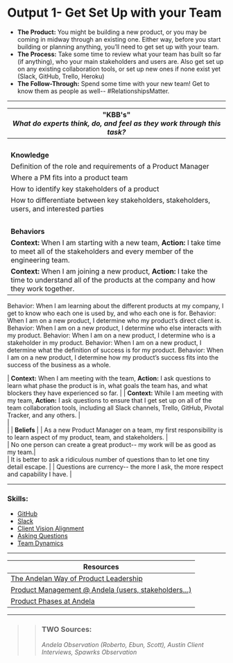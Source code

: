 # Output 1- Get Set Up with your Team

- **The Product:** You might be building a new product, or you may be coming in midway through an existing one. Either way, before you start building or planning anything, you’ll need to get set up with your team. <br>
- **The Process:** Take some time to review what your team has built so far (if anything), who your main stakeholders and users are. Also get set up on any existing collaboration tools, or set up new ones if none exist yet (Slack, GitHub, Trello, Heroku)  <br>
- **The Follow-Through:** Spend some time with your new team! Get to know them as people as well-- #RelationshipsMatter.

-----------------------------------------------------------

| **"KBB's"** <br> _What do experts think, do, and feel as they work through this task?_|
|----------|
| </br>| 
| **Knowledge**	| 
| Definition of the role and requirements of a Product Manager |  
| Where a PM fits into a product team | 
| How to identify key stakeholders of a product	|
| How to differentiate between key stakeholders, stakeholders, users, and interested parties |
| </br> | 
| **Behaviors** 	| 
|  **Context:** When I am starting with a new team, **Action:** I take time to meet all of the stakeholders and every member of the engineering team.	|  
| **Context:** When I am joining a new product, **Action:** I take the time to understand all of the products at the company and how they work together. | 
Behavior: When I am learning about the different products at my company, I get to know who each one is used by, and who each one is for.
Behavior: When I am on a new product, I determine who my product’s direct client is. 
Behavior: When I am on a new product, I determine who else interacts with my product. 
Behavior: When I am on a new product, I determine who is a stakeholder in my product. 
Behavior: When I am on a new product, I determine what the definition of success is for my product. 
Behavior: When I am on a new product, I determine how my product’s success fits into the success of the business as a whole. 

| **Context:** When I am meeting with the team, **Action:** I ask questions to learn what phase the product is in, what goals the team has, and what blockers they have experienced so far. |
| **Context:** While I am meeting with my team, **Action:** I ask questions to ensure that I get set up on all of the team collaboration tools, including all Slack channels, Trello, GitHub, Pivotal Tracker, and any others. |  
| </br> | 
| **Beliefs**	| 
| As a new Product Manager on a team, my first responsibility is to learn aspect of my product, team, and stakeholders. |  
| No one person can create a great product-- my work will be as good as my team.|  
| It is better to ask a ridiculous number of questions than to let one tiny detail escape. | 
| Questions are currency-- the more I ask, the more respect and capability I have. | 


------
### Skills: 
* [GitHub](https://github.com/andela/learningmap/tree/new-structure/D1/D1%20Developer/Curriculum/43%20-%20Git)
* [Slack](https://github.com/andela/learningmap/tree/new-structure/D1/D1%20Developer/Curriculum/48%20-%20Slack)
* [Client Vision Alignment](https://github.com/andela/learningmap/tree/new-structure/D1/D1%20Developer/Curriculum/50%20-%20Client%20Vision%20Alignment)
* [Asking Questions](https://github.com/andela/learningmap/tree/new-structure/D1/D1%20Developer/Curriculum/03%20-%20Asks%20Questions)
* [Team Dynamics](https://github.com/andela/learningmap/blob/master/Phase-C/Entry-level%20Developer/Curriculum/19%20-%20Team%20Dynamics/README.md)

------


| Resources|       	
|----------|
| [The Andelan Way of Product Leadership](https://docs.google.com/document/d/1k_eUv30170exIEDu_tgMKTYs65gNWkIHHvocyIIYSQ0/edit)|
| [Product Management @ Andela (users, stakeholders…)](https://docs.google.com/document/d/1xYehl9nCAwXLpmUKpnQLgFEuiSy8jH-Wt4VhownwVt8/edit#heading=h.fz4w39uagdal)|
| [Product Phases at Andela](https://docs.google.com/spreadsheets/d/1VtVKa-hQ3CN3neuTcu1J7VBa-eSfmix78_8k22VVKQU/edit#gid=321472658)|

---- 

>> ### TWO Sources: 
>> *Andela Observation (Roberto, Ebun, Scott), Austin Client Interviews, Spawrks Observation* 
